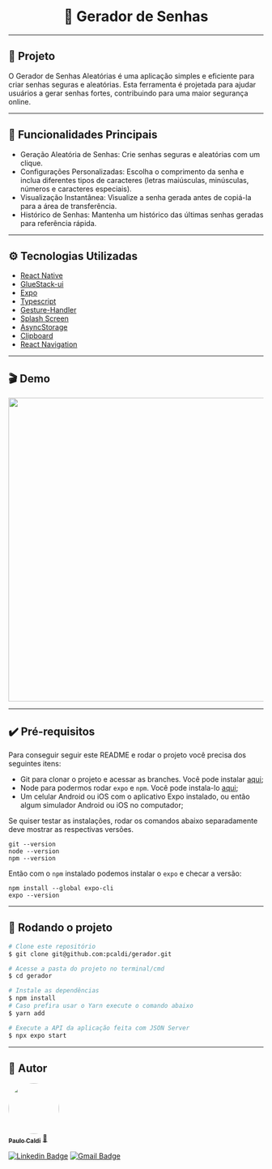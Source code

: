 <h1 align="center">
    🔐 Gerador de Senhas
</h1>

---

## 📝 Projeto
O Gerador de Senhas Aleatórias é uma aplicação simples e eficiente para criar senhas seguras e aleatórias. Esta ferramenta é projetada para ajudar usuários a gerar senhas fortes, contribuindo para uma maior segurança online.

---

## 📱 Funcionalidades Principais
- Geração Aleatória de Senhas: Crie senhas seguras e aleatórias com um clique.
- Configurações Personalizadas: Escolha o comprimento da senha e inclua diferentes tipos de caracteres (letras maiúsculas, minúsculas, números e caracteres especiais).
- Visualização Instantânea: Visualize a senha gerada antes de copiá-la para a área de transferência.
- Histórico de Senhas: Mantenha um histórico das últimas senhas geradas para referência rápida.

---

##  ⚙️ Tecnologias Utilizadas
* [React Native](https://reactnative.dev/)
* [GlueStack-ui](https://gluestack.io/)
* [Expo](https://expo.dev/)
* [Typescript](https://www.typescriptlang.org/)
* [Gesture-Handler](https://docs.expo.dev/versions/latest/sdk/gesture-handler/)
* [Splash Screen](https://docs.expo.dev/guides/splash-screens/)
* [AsyncStorage](https://docs.expo.dev/versions/latest/sdk/async-storage/)
* [Clipboard](https://www.npmjs.com/package/@react-native-clipboard/clipboard)
* [React Navigation](https://reactnavigation.org/)

---

## 🎬 Demo


<div align="center" >
   <img height="600" src="./.github/demo.gif"/>
</div>

---
## ✔️ Pré-requisitos

Para conseguir seguir este README e rodar o projeto você  precisa dos seguintes itens:
- Git para clonar o projeto e acessar as branches. Você pode instalar [aqui](https://git-scm.com/downloads);
- Node para podermos rodar `expo` e `npm`. Você pode instala-lo [aqui](https://nodejs.org/en/);
- Um celular Android ou iOS com o aplicativo Expo instalado, ou então algum simulador Android ou iOS no computador;

Se quiser testar as instalações, rodar os comandos abaixo separadamente deve mostrar as respectivas versões.

```
git --version
node --version
npm --version
```

Então com o `npm` instalado podemos instalar o `expo` e checar a versão:
```
npm install --global expo-cli
expo --version
```

---

## 🛞 Rodando o projeto

```bash
# Clone este repositório
$ git clone git@github.com:pcaldi/gerador.git

# Acesse a pasta do projeto no terminal/cmd
$ cd gerador

# Instale as dependências
$ npm install
# Caso prefira usar o Yarn execute o comando abaixo
$ yarn add

# Execute a API da aplicação feita com JSON Server
$ npx expo start

```
---

## 🦸 Autor

<a href="https://github.com/pcaldi">
 <img style="border-radius: 50%;" src="https://github.com/pcaldi.png" width="100px;" alt=""/>
 <br />
 <sub><b>Paulo Caldi</b></sub></a> <a href="https://github.com/pcaldi" title="Rocketseat">🚀</a>
 <br />

[![Linkedin Badge](https://img.shields.io/badge/-Paulo-blue?style=flat-square&logo=Linkedin&logoColor=white&link=https://www.linkedin.com/in/pcaldi/)](https://www.linkedin.com/in/pcaldi/)
[![Gmail Badge](https://img.shields.io/badge/-pcaldi@gmail.com-c14438?style=flat-square&logo=Gmail&logoColor=white&link=mailto:pcaldi@gmail.com)](mailto:pcaldi@gmail.com)



